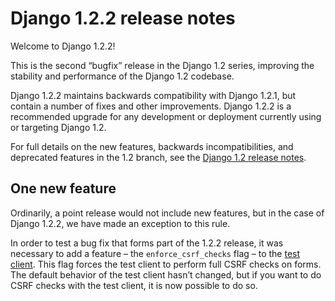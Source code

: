 # Django 1.2.2 release notes

Welcome to Django 1.2.2!

This is the second “bugfix” release in the Django 1.2 series,
improving the stability and performance of the Django 1.2 codebase.

Django 1.2.2 maintains backwards compatibility with Django
1.2.1, but contain a number of fixes and other
improvements. Django 1.2.2 is a recommended upgrade for any
development or deployment currently using or targeting Django 1.2.

For full details on the new features, backwards incompatibilities, and
deprecated features in the 1.2 branch, see the [Django 1.2 release notes](1.2.md).

## One new feature

Ordinarily, a point release would not include new features, but in the
case of Django 1.2.2, we have made an exception to this rule.

In order to test a bug fix that forms part of the 1.2.2 release, it
was necessary to add a feature – the `enforce_csrf_checks` flag –
to the [test client](../topics/testing/tools.md#test-client). This flag forces
the test client to perform full CSRF checks on forms. The default
behavior of the test client hasn’t changed, but if you want to do
CSRF checks with the test client, it is now possible to do so.
